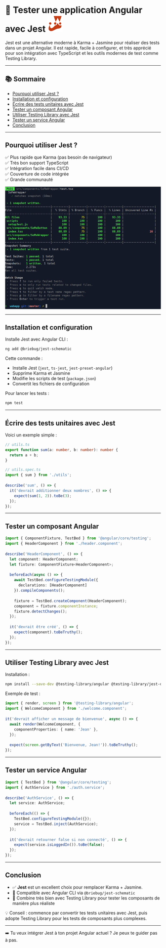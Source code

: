 # 🧪 Tester une application Angular avec Jest ![Jest](../images/jest-icon.png)

Jest est une alternative moderne à Karma + Jasmine pour réaliser des tests dans un projet Angular. Il est rapide, facile à configurer, et très apprécié pour son intégration avec TypeScript et les outils modernes de test comme Testing Library.

---

## 📚 Sommaire

- [Pourquoi utiliser Jest ?](#pourquoi-utiliser-jest)
- [Installation et configuration](#installation-et-configuration)
- [Écrire des tests unitaires avec Jest](#écrire-des-tests-unitaires-avec-jest)
- [Tester un composant Angular](#tester-un-composant-angular)
- [Utiliser Testing Library avec Jest](#utiliser-testing-library-avec-jest)
- [Tester un service Angular](#tester-un-service-angular)
- [Conclusion](#conclusion)


---

## Pourquoi utiliser Jest ?

✅ Plus rapide que Karma (pas besoin de navigateur)  
✅ Très bon support TypeScript  
✅ Intégration facile dans CI/CD  
✅ Couverture de code intégrée  
✅ Grande communauté

![Jest](../images/jest.png)

---

## Installation et configuration

Installe Jest avec Angular CLI :

```bash
ng add @briebug/jest-schematic
```

Cette commande :
- Installe Jest (`jest`, `ts-jest`, `jest-preset-angular`)
- Supprime Karma et Jasmine
- Modifie les scripts de test (`package.json`)
- Convertit les fichiers de configuration

Pour lancer les tests :

```bash
npm test
```

---

## Écrire des tests unitaires avec Jest

Voici un exemple simple :

```ts
// utils.ts
export function sum(a: number, b: number): number {
  return a + b;
}
```

```ts
// utils.spec.ts
import { sum } from './utils';

describe('sum', () => {
  it('devrait additionner deux nombres', () => {
    expect(sum(1, 2)).toBe(3);
  });
});
```

---

## Tester un composant Angular

```ts
import { ComponentFixture, TestBed } from '@angular/core/testing';
import { HeaderComponent } from './header.component';

describe('HeaderComponent', () => {
  let component: HeaderComponent;
  let fixture: ComponentFixture<HeaderComponent>;

  beforeEach(async () => {
    await TestBed.configureTestingModule({
      declarations: [HeaderComponent]
    }).compileComponents();

    fixture = TestBed.createComponent(HeaderComponent);
    component = fixture.componentInstance;
    fixture.detectChanges();
  });

  it('devrait être créé', () => {
    expect(component).toBeTruthy();
  });
});
```

---

## Utiliser Testing Library avec Jest

Installation :

```bash
npm install --save-dev @testing-library/angular @testing-library/jest-dom
```

Exemple de test :

```ts
import { render, screen } from '@testing-library/angular';
import { WelcomeComponent } from './welcome.component';

it('devrait afficher un message de bienvenue', async () => {
  await render(WelcomeComponent, {
    componentProperties: { name: 'Jean' },
  });

  expect(screen.getByText('Bienvenue, Jean!')).toBeTruthy();
});
```

---

## Tester un service Angular

```ts
import { TestBed } from '@angular/core/testing';
import { AuthService } from './auth.service';

describe('AuthService', () => {
  let service: AuthService;

  beforeEach(() => {
    TestBed.configureTestingModule({});
    service = TestBed.inject(AuthService);
  });

  it('devrait retourner false si non connecté', () => {
    expect(service.isLoggedIn()).toBe(false);
  });
});
```

---

## Conclusion

- ✅ **Jest** est un excellent choix pour remplacer Karma + Jasmine.
- 🔄 Compatible avec Angular CLI via `@briebug/jest-schematic`
- 🧪 Combine très bien avec Testing Library pour tester les composants de manière plus réaliste

💡 Conseil : commence par convertir tes tests unitaires avec Jest, puis adopte Testing Library pour les tests de composants plus complexes.

---

➡️ Tu veux intégrer Jest à ton projet Angular actuel ? Je peux te guider pas à pas.
